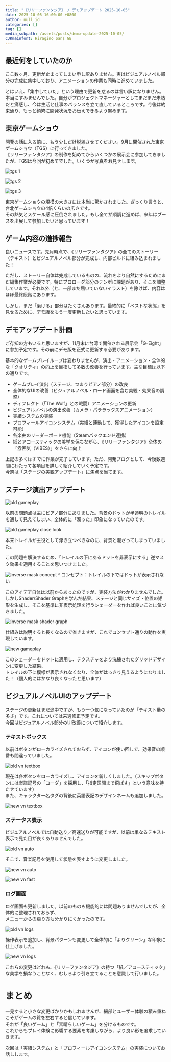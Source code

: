 ```yaml
---
title: "《リリーファンタジア》 / デモアップデート 2025-10-05"
date: 2025-10-05 16:00:00 +0800
author: null_id
categories: []
tag: []
media_subpath: /assets/posts/demo-update-2025-10-05/
CJKmainfont: Hiragino Sans GB
---
```


## 最近何をしていたのか
ここ数ヶ月、更新が止まってしまい申し訳ありません。実はビジュアルノベル部分の完成に集中しており、アニメーションの作業も同時に進めていました。

とはいえ、「集中していた」という理由で更新を怠るのは言い訳になりません。本当にすみませんでした。自分がプロジェクトマネージャーとしてまだまだ未熟だと痛感し、今は生活と仕事のバランスを立て直しているところです。今後は約束通り、もっと頻繁に開発状況をお伝えできるよう努めます。

## 東京ゲームショウ
開発の話に入る前に、もう少しだけ脱線させてください。9月に開催された東京ゲームショウ（TGS）に行ってきました。  
《リリーファンタジア》の制作を始めてからいくつかの展示会に参加してきましたが、TGSは今回が初めてでした。いくつか写真をお見せします。

![tgs 1](tgs_1.jpg)

![tgs 2](tgs_2.jpg)

![tgs 3](tgs_3.jpg)

東京ゲームショウの規模の大きさには本当に驚かされました。ざっくり言うと、台北ゲームショウの4倍くらいの広さです。  
その熱気とスケール感に圧倒されました。もし全てが順調に進めば、来年はブースを出展して参加したいと思っています！

## ゲーム内容の進捗報告
良いニュースです。先月時点で、《リリーファンタジア》の全てのストーリー（テキスト）とビジュアルノベル部分が完成し、内部ビルドに組み込まれました！

ただし、ストーリー自体は完成しているものの、流れをより自然にするためにまだ編集作業が必要です。特にプロローグ部分のテンポに課題があり、そこを調整しています。それ以外（と、一部まだ届いていないイラスト）を除けば、内容はほぼ最終段階にあります。

しかし、まだ「磨ける」部分はたくさんあります。最終的に「ベストな状態」を見せるために、デモ版をもう一度更新したいと思っています。

## デモアップデート計画

ご存知の方もいると思いますが、11月末に台湾で開催される展示会「G-Eight」に参加予定です。その前にデモ版を正式に更新する必要があります。

基本的なゲームプレイループは変わりませんが、演出・アニメーション・全体的な「クオリティ」の向上を目指して多数の改善を行っています。主な目標は以下の通りです。

- ゲームプレイ演出（ステージ、つまりピアノ部分）の改良  
- 全体的なUIの改善（ビジュアルノベル・ロード画面を含む美観・効果音の調整）  
- ディフレクト（「The Wolf」との戦闘）アニメーションの更新  
- ビジュアルノベルの演出改善（カメラ・パララックスアニメーション）  
- 実績システムの実装  
- プロフィールアイコンシステム（実績と連動して、獲得したアイコンを設定可能）  
- 各楽曲のリーダーボード機能（Steamバックエンド連携）  
- 紙とアコースティックの美学を保ちながら、《リリーファンタジア》全体の「雰囲気（VIBES）」をさらに向上

上記の多くはすでに作業が完了しています。ただ、開発ブログとして、今後数週間にわたって各項目を詳しく紹介していく予定です。  
今週は「ステージの美観アップデート」に焦点を当てます。

## ステージ演出アップデート

![old gameplay](old_gameplay.png)

以前の問題点は主にピアノ部分にありました。背景のドットが半透明のトレイルを通して見えてしまい、全体的に「濁った」印象になっていたのです。

![old gameplay close look](old_gameplay_closeloook.png)

本来トレイルが主役として浮き立つべきなのに、背景と混ざってしまっていました。

この問題を解決するため、「トレイルの下にあるドットを非表示にする」逆マスク効果を適用することを思いつきました。

![inverse mask concept](inverse_mask_concept.png)
^ コンセプト：トレイルの下ではドットが表示されない

このアイデア自体は以前からあったのですが、実装方法がわかりませんでした。  
しかしShader/Shader Graphを学んだ結果、ステージと同じサイズ・位置の矩形を生成し、そこを基準に非表示処理を行うシェーダーを作れば良いことに気づきました。

![inverse mask shader graph](inverse_mask_shadergraph.png)

仕組みは説明すると長くなるので省きますが、これでコンセプト通りの動作を実現しています。

![new gameplay](new_gameplay.png)

このシェーダーをドットに適用し、テクスチャをより洗練されたグリッドデザインに変更した結果、  
トレイルの下に模様が表示されなくなり、全体がはっきり見えるようになりました！（個人的にはかなり良くなったと思います）

## ビジュアルノベルUIのアップデート

ステージの更新はまだ途中ですが、もう一つ気になっていたのが「テキスト量の多さ」です。これについては来週修正予定です。  
今回はビジュアルノベル部分のUI改善について紹介します。

### テキストボックス

以前はボタンがローカライズされておらず、アイコンが使い回しで、効果音の順番も間違っていました。

![old vn textbox](old_vn_textbox.png)

現在は各ボタンをローカライズし、アイコンを新しくしました。（スキップボタンには楽譜記号の「コーダ」を採用し、「指定区間まで飛ばす」という意味を持たせています）  
また、キャラクター名タグの背後に英語表記のデザインネームも追加しました。

![new vn textbox](new_vn_textbox.png)

### ステータス表示

ビジュアルノベルでは自動送り／高速送りが可能ですが、以前は単なるテキスト表示で見た目が良くありませんでした。

![old vn auto](old_vn_auto.png)

そこで、音楽記号を使用して状態を表すように変更しました。

![new vn auto](new_vn_auto.png)

![new vn fast](new_vn_fast.png)

### ログ画面

ログ画面も更新しました。以前のものも機能的には問題ありませんでしたが、全体的に整理されておらず、  
メニューからの戻り方も分かりにくかったのです。

![old vn logs](old_vn_logs.png)

操作表示を追加し、背景パターンも変更して全体的に「よりクリーン」な印象に仕上げました。

![new vn logs](new_vn_logs.png)

これらの変更はどれも、《リリーファンタジア》の持つ「紙／アコースティック」な美学を損なうことなく、むしろより引き立てることを意識して行いました。

# まとめ
一見すると小さな変更ばかりかもしれませんが、細部とユーザー体験の積み重ねこそがゲームの質を左右すると信じています。  
それが「良いゲーム」と「素晴らしいゲーム」を分けるものです。  
これからもプレイ体験に影響する要素を考慮しながら、より良い形を追求していきます。

次回は「実績システム」と「プロフィールアイコンシステム」の実装についてお話しします。
